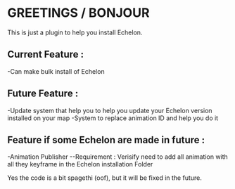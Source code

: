 # GREETINGS / BONJOUR

This is just a plugin to help you install Echelon.

## Current Feature :

-Can make bulk install of Echelon

## Future Feature :

-Update system that help you to help you update your Echelon version installed on your map
-System to replace animation ID and help you do it

## Feature if some Echelon are made in future :
-Animation Publisher 
--Requirement :
Verisify need to add all animation with all they keyframe in the Echelon installation Folder
















Yes the code is a bit spagethi (oof), but it will be fixed in the future.
